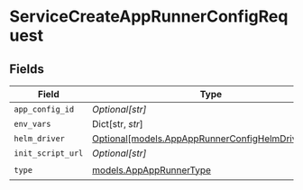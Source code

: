 # ServiceCreateAppRunnerConfigRequest


## Fields

| Field                                                                                              | Type                                                                                               | Required                                                                                           | Description                                                                                        |
| -------------------------------------------------------------------------------------------------- | -------------------------------------------------------------------------------------------------- | -------------------------------------------------------------------------------------------------- | -------------------------------------------------------------------------------------------------- |
| `app_config_id`                                                                                    | *Optional[str]*                                                                                    | :heavy_minus_sign:                                                                                 | N/A                                                                                                |
| `env_vars`                                                                                         | Dict[str, *str*]                                                                                   | :heavy_minus_sign:                                                                                 | N/A                                                                                                |
| `helm_driver`                                                                                      | [Optional[models.AppAppRunnerConfigHelmDriverType]](../models/appapprunnerconfighelmdrivertype.md) | :heavy_minus_sign:                                                                                 | N/A                                                                                                |
| `init_script_url`                                                                                  | *Optional[str]*                                                                                    | :heavy_minus_sign:                                                                                 | N/A                                                                                                |
| `type`                                                                                             | [models.AppAppRunnerType](../models/appapprunnertype.md)                                           | :heavy_check_mark:                                                                                 | N/A                                                                                                |